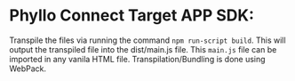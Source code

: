 # Phyllo Connect Target APP SDK:


Transpile the files via running the command `npm run-script build`. This will output the transpiled file into the dist/main.js file. 
This `main.js` file can be imported in any vanila HTML file. Transpilation/Bundling is done using WebPack.
